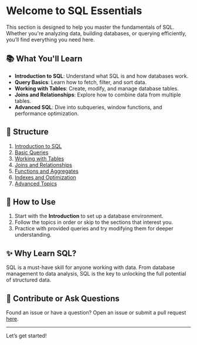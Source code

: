 # Welcome to SQL Essentials

This section is designed to help you master the fundamentals of SQL. Whether you're analyzing data, building databases, or querying efficiently, you’ll find everything you need here.

## 📚 What You'll Learn
- **Introduction to SQL**: Understand what SQL is and how databases work.
- **Query Basics**: Learn how to fetch, filter, and sort data.
- **Working with Tables**: Create, modify, and manage database tables.
- **Joins and Relationships**: Explore how to combine data from multiple tables.
- **Advanced SQL**: Dive into subqueries, window functions, and performance optimization.

## 📁 Structure
1. [Introduction to SQL](./1.%20Introduction%20to%20SQL.md)
2. [Basic Queries](./2.%20Basic%20Queries.md)
3. [Working with Tables](./3.%20Working%20with%20Tables.md)
4. [Joins and Relationships](./4.%20Joins%20and%20Relationships.md)
5. [Functions and Aggregates](./5.%20Functions%20and%20Aggregates.md)
6. [Indexes and Optimization](./6.%20Indexes%20and%20Optimization.md)
7. [Advanced Topics](./7.%20Going%20Forward.md)

## 🚀 How to Use
1. Start with the **Introduction** to set up a database environment.
2. Follow the topics in order or skip to the sections that interest you.
3. Practice with provided queries and try modifying them for deeper understanding.

## ✨ Why Learn SQL?
SQL is a must-have skill for anyone working with data. From database management to data analysis, SQL is the key to unlocking the full potential of structured data.

## 🤝 Contribute or Ask Questions
Found an issue or have a question? Open an issue or submit a pull request [here](../).

---

Let’s get started!